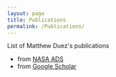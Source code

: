 ```yaml
---
layout: page
title: Publications
permalink: /Publications/
---
```


List of Matthew Duez's publications
- from [NASA ADS](https://ui.adsabs.harvard.edu/search/fq=%7B!type%3Daqp%20v%3D%24fq_database%7D&fq_database=database%3A%20astronomy&p_=0&q=author%3A(%22Duez%2C%20M%22)&sort=date%20desc%2C%20bibcode%20desc)
- from [Google Scholar](https://scholar.google.com/citations?hl=en&user=oEAz5kUAAAAJ)
